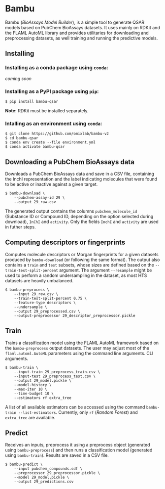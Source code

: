 # Bambu

Bambu (*BioAssays Model Builder*), is a simple tool to generate QSAR models based on PubChem BioAssays datasets. It uses mainly on RDKit and the FLAML AutoML library and provides utilitaries for downloading and preprocessing datasets, as well training and running the predictive models.


## Installing

### Installing as a conda package using `conda`:

*coming soon*

### Installing as a PyPI package using `pip`:

```
$ pip install bambu-qsar
```

**Note:** RDKit must be installed separately.

### Intalling as an environment using `conda`:

```
$ git clone https://github.com/omixlab/bambu-v2
$ cd bambu-qsar
$ conda env create --file environment.yml
$ conda activate bambu-qsar
```

## Downloading a PubChem BioAssays data

Downloads a PubChem BioAssays data and save in a CSV file, containing the InchI representation and the label indicating molecules that were found to be active or inactive against a given target.

```
$ bambu-download \
    --pubchem-assay-id 29 \
    --output 29_raw.csv
```

The generated output contains the columns `pubchem_molecule_id` (Substance ID or Compound ID, depending on the option selected during download), `InChI` and `activity`. Only the fields `InchI` and `activity` are used
in futher steps.

## Computing descriptors or fingerprints

Computes molecule descriptors or Morgan fingerprints for a given datasets produced by `bambu-download` (or following the same format). The output also contains a `train` and `test` subsets, whose sizes are defined based on the `--train-test-split-percent` argument. The argument `--resample` might be used to perform a random undersampling in the dataset, as most HTS datasets are heavily umbalanced.

```
$ bambu-preprocess \
    --input 29_raw.csv \
    --train-test-split-percent 0.75 \
    --feature-type descriptors \
    --undersample \
    --output 29_preprocessed.csv \
    --output-preprocessor 29_descriptor_preprocessor.pickle
``` 

## Train

Trains a classification model using the FLAML AutoML framework based on the `bambu-preprocess` output datasets. The user may adjust most of the `flaml.automl.AutoML` parameters using the command line arguments.
CLI arguments.

```
$ bambu-train \
	--input-train 29_preprocess_train.csv \
	--input-test 29_preprocess_test.csv \
	--output 29_model.pickle \
	--model-history \
	--max-iter 10 \
	--time-budget 10 \
	--estimators rf extra_tree
``` 

A list of all available estimators can be accessed using the command `bambu-train --list-estimators`. Currently, only `rf` (*Random Forest*) and `extra_tree` are available.

## Predict

Receives an inputs, preprocess it using a preprocess object (generated using `bambu-preprocess`) and then runs a classification model (generated using `bambu-train`). Results are saved in a CSV file.

```
$ bambu-predict \
	--input pubchem_compounds.sdf \
	--preprocessor 29_preprocessor.pickle \
	--model 29_model.pickle \
	--output 29_predictions.csv
``` 

